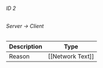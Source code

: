 ###### ID 2
###### Server -> Client
| Description | Type |
|-------------|------|
| Reason | [[Network Text]] |